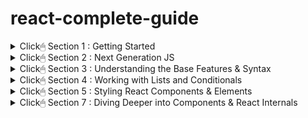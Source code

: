 # react-complete-guide

<details>
<summary> Click🖱 Section 1 : Getting Started</summary>

- react 는 html 이 webpage에서 각 components를 따로 분류해서 사용될 수 있게함. 수정, 다시 사용에 간편

- JSX(jsvascript XML) is expand grammar of JS. It's not necessary for react but to utilise advantage of react, JSX is essential

- react.js 는 JSX를 사용할 수 있게 해주는 라이브러리

- JSX로 쓴것을 reactDOM에 으로 HTML에 rendering하면 babel이 ES언어로 변환해서 화면에 나옴.

- JSX에서 html 문법 바깥쪽에는 ()를 써줘야 함.

- 하나의 component는 가장 처음과 마지막이 div로 묶여져 있어야 함.

- 싱글페이지 : 페이스북(React was created by Jordan Walke, at Facebook) / 멀티페이지 : 다른 url, 다른 페이지로 이동

</details>

<details>
<summary> Click🖱 Section 2 : Next Generation JS</summary>

- let, const

- Arrow Functions (No more issues with the this keyword)

      	const multiply = number => number * 2; (We can make short like this)

- Exports & Imports (Modules)

      	export default person → import **person** from './person.js'  OR  import prs from './person.js'

      	**I can choose the name person**

      	export const clean = () => {...} → import {clean} from './utility.js'

      	export const baseData = 10; → import {baseData} from './utility.js'

      	**Name is defined by export**

- Classes, Properties and Methods

- Spread(...) : Used to split up array elements OR object properties

- Rest(...) : Used to merge a list of function arguments into an array

- Destructuring : Easily extract array elements or object properties and store them in variables.

- Array Destructuring, Object Destructuring

- Reference and Primitive Types Refresher

      	const secondPerson = {...person}; 하면 포인터를 참조하는게 아니고 값 자체를 가져오는 것임

</details>

<details>
<summary> Click🖱 Section 3 : Understanding the Base Features & Syntax</summary>

- To use JSX,

      	import React from "react";

- To use class ... extends Component

      	import {Component} from "react";

- Components are the **core building block of React apps**

When creating components, have choice between **Functional components**, **class-based components**

    const cmp = () => { return <div>some JSX </div> }

    class Cmp extends Component { render () { return <div>some JSX </div>} }

- Understanding the "children" Prop

- Props : Allow you to pass data from a parent (wrapping) component to a child (embedded) component.

- State : While props allow you to pass data down the component tree, state is used to change the component. Changes to state also trigger an UI update.

</details>

<details>
<summary> Click🖱 Section 4 : Working with Lists and Conditionals</summary>

- If an empty string ("") is used as the separator, the string is split between each character

        deleteCharHandler = (index) => {
        const inputChar = this.state.userInput.split(""); //make string into array
        inputChar.splice(index, 1);
        const updated = inputChar.join("");
        this.setState({ userInput: updated });
        };

</details>

<details>
<summary> Click🖱 Section 5 : Styling React Components & Elements</summary>

- join(' ') method : ['red','bold'] into "red bold" string

- radium : Radium is popular package for react which allows us to use inline styles with seudo selectors and media queries.

- Inside of styled-components, using normal CSS

- CSS Modules are relatively new concept. With CSS modules, you can write normal CSS code and make sure, that it only applies to a given component.
  It will simply automatically generate unique CSS class names for you. And by importing a JS object and assigning classes from there, you use these dynamically generated, unique names. So the imported JS object simply exposes some properties which hold the generated CSS class names as values.

</details>


<details>
<summary> Click🖱 Section 7 : Diving Deeper into Components & React Internals </summary>

- Stateless and Stateful Components
      Stateful components are keeping track of changing data, while stateless components print out what is given to them via props, or they always render the same thing. Notice the stateless component is written as a function.

      To make stateless components, use function or class

- Class-based vs Functional Components

      class App extends Component{render(return())}
          
          - Access to State, Lifecycle Hooks

      const Button = (props) = > {return()};

          - Access to State (useState())

      ✨Benefits of using functional components in React : easier to read and test, less code

      ✨Use class-based components if you need to manage State or access to Lifecycle Hooks and you don't want to use React Hooks!

- Component Lifecycle

- ComponentDidMount() : It is called once in the component life cycle and it signals that the component and all its sub-component have rendered properly.

- 읽어보면 이해에 좋은 포스트 : https://jaeyeophan.github.io/2018/01/02/React-tips-for-beginners/
https://velog.io/@kyusung/%EB%A6%AC%EC%95%A1%ED%8A%B8-%EA%B5%90%EA%B3%BC%EC%84%9C-%EC%BB%B4%ED%8F%AC%EB%84%8C%ED%8A%B8%EC%99%80-%EB%9D%BC%EC%9D%B4%ED%94%84%EC%82%AC%EC%9D%B4%ED%81%B4-%EC%9D%B4%EB%B2%A4%ED%8A%B8


</details>

